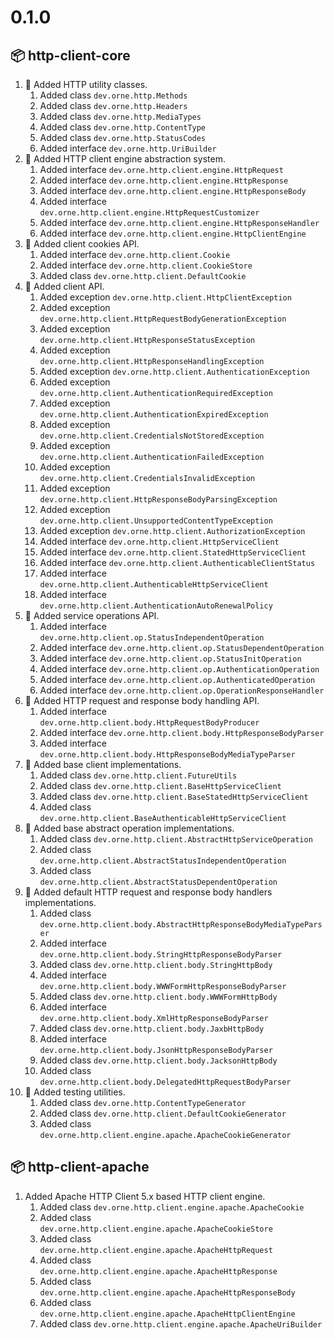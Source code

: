 # 0.1.0

## :package: http-client-core

01. :gift: Added HTTP utility classes.
    01. Added class `dev.orne.http.Methods`
    01. Added class `dev.orne.http.Headers`
    01. Added class `dev.orne.http.MediaTypes`
    01. Added class `dev.orne.http.ContentType`
    01. Added class `dev.orne.http.StatusCodes`
    01. Added interface `dev.orne.http.UriBuilder`
01. :gift: Added HTTP client engine abstraction system.
    01. Added interface `dev.orne.http.client.engine.HttpRequest`
    01. Added interface `dev.orne.http.client.engine.HttpResponse`
    01. Added interface `dev.orne.http.client.engine.HttpResponseBody`
    01. Added interface `dev.orne.http.client.engine.HttpRequestCustomizer`
    01. Added interface `dev.orne.http.client.engine.HttpResponseHandler`
    01. Added interface `dev.orne.http.client.engine.HttpClientEngine`
01. :gift: Added client cookies API.
    01. Added interface `dev.orne.http.client.Cookie`
    01. Added interface `dev.orne.http.client.CookieStore`
    01. Added class `dev.orne.http.client.DefaultCookie`
01. :gift: Added client API.
    01. Added exception `dev.orne.http.client.HttpClientException`
    01. Added exception `dev.orne.http.client.HttpRequestBodyGenerationException`
    01. Added exception `dev.orne.http.client.HttpResponseStatusException`
    01. Added exception `dev.orne.http.client.HttpResponseHandlingException`
    01. Added exception `dev.orne.http.client.AuthenticationException`
    01. Added exception `dev.orne.http.client.AuthenticationRequiredException`
    01. Added exception `dev.orne.http.client.AuthenticationExpiredException`
    01. Added exception `dev.orne.http.client.CredentialsNotStoredException`
    01. Added exception `dev.orne.http.client.AuthenticationFailedException`
    01. Added exception `dev.orne.http.client.CredentialsInvalidException`
    01. Added exception `dev.orne.http.client.HttpResponseBodyParsingException`
    01. Added exception `dev.orne.http.client.UnsupportedContentTypeException`
    01. Added exception `dev.orne.http.client.AuthorizationException`
    01. Added interface `dev.orne.http.client.HttpServiceClient`
    01. Added interface `dev.orne.http.client.StatedHttpServiceClient`
    01. Added interface `dev.orne.http.client.AuthenticableClientStatus`
    01. Added interface `dev.orne.http.client.AuthenticableHttpServiceClient`
    01. Added interface `dev.orne.http.client.AuthenticationAutoRenewalPolicy`
01. :gift: Added service operations API.
    01. Added interface `dev.orne.http.client.op.StatusIndependentOperation`
    01. Added interface `dev.orne.http.client.op.StatusDependentOperation`
    01. Added interface `dev.orne.http.client.op.StatusInitOperation`
    01. Added interface `dev.orne.http.client.op.AuthenticationOperation`
    01. Added interface `dev.orne.http.client.op.AuthenticatedOperation`
    01. Added interface `dev.orne.http.client.op.OperationResponseHandler`
01. :gift: Added HTTP request and response body handling API.
    01. Added interface `dev.orne.http.client.body.HttpRequestBodyProducer`
    01. Added interface `dev.orne.http.client.body.HttpResponseBodyParser`
    01. Added interface `dev.orne.http.client.body.HttpResponseBodyMediaTypeParser`
01. :gift: Added base client implementations.
    01. Added class `dev.orne.http.client.FutureUtils`
    01. Added class `dev.orne.http.client.BaseHttpServiceClient`
    01. Added class `dev.orne.http.client.BaseStatedHttpServiceClient`
    01. Added class `dev.orne.http.client.BaseAuthenticableHttpServiceClient`
01. :gift: Added base abstract operation implementations.
    01. Added class `dev.orne.http.client.AbstractHttpServiceOperation`
    01. Added class `dev.orne.http.client.AbstractStatusIndependentOperation`
    01. Added class `dev.orne.http.client.AbstractStatusDependentOperation`
01. :gift: Added default HTTP request and response body handlers implementations.
    01. Added class `dev.orne.http.client.body.AbstractHttpResponseBodyMediaTypeParser`
    01. Added interface `dev.orne.http.client.body.StringHttpResponseBodyParser`
    01. Added class `dev.orne.http.client.body.StringHttpBody`
    01. Added interface `dev.orne.http.client.body.WWWFormHttpResponseBodyParser`
    01. Added class `dev.orne.http.client.body.WWWFormHttpBody`
    01. Added interface `dev.orne.http.client.body.XmlHttpResponseBodyParser`
    01. Added class `dev.orne.http.client.body.JaxbHttpBody`
    01. Added interface `dev.orne.http.client.body.JsonHttpResponseBodyParser`
    01. Added class `dev.orne.http.client.body.JacksonHttpBody`
    01. Added class `dev.orne.http.client.body.DelegatedHttpRequestBodyParser`
01. :gift: Added testing utilities.
    01. Added class `dev.orne.http.ContentTypeGenerator`
    01. Added class `dev.orne.http.client.DefaultCookieGenerator`
    01. Added class `dev.orne.http.client.engine.apache.ApacheCookieGenerator`

## :package: http-client-apache

01. Added Apache HTTP Client 5.x based HTTP client engine.
    01. Added class `dev.orne.http.client.engine.apache.ApacheCookie`
    01. Added class `dev.orne.http.client.engine.apache.ApacheCookieStore`
    01. Added class `dev.orne.http.client.engine.apache.ApacheHttpRequest`
    01. Added class `dev.orne.http.client.engine.apache.ApacheHttpResponse`
    01. Added class `dev.orne.http.client.engine.apache.ApacheHttpResponseBody`
    01. Added class `dev.orne.http.client.engine.apache.ApacheHttpClientEngine`
    01. Added class `dev.orne.http.client.engine.apache.ApacheUriBuilder`
